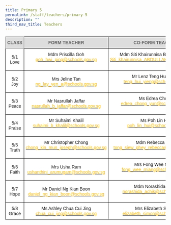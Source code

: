 ```yaml
---
title: Primary 5
permalink: /staff/teachers/primary-5
description: ""
third_nav_title: Teachers
---
```

<style type="text/css">
.tg  {border-collapse:collapse;border-spacing:0;}
.tg td{border-color:black;border-style:solid;border-width:1px;font-family:Arial, sans-serif;font-size:14px;
  overflow:hidden;padding:10px 5px;word-break:normal;}
.tg th{border-color:black;border-style:solid;border-width:1px;font-family:Arial, sans-serif;font-size:14px;
  font-weight:normal;overflow:hidden;padding:10px 5px;word-break:normal;}
.tg .tg-a4yv{background-color:#DDD;color:#666;font-weight:bold;text-align:center;vertical-align:top}
.tg .tg-kpb2{background-color:#DDD;border-color:inherit;color:#666;font-weight:bold;text-align:center;vertical-align:top}
.tg .tg-f4yw{background-color:#FFF;text-align:center;vertical-align:middle}
.tg .tg-7yig{background-color:#FFF;text-align:center;vertical-align:top}
</style>
<table class="tg">
<thead>
  <tr>
    <th class="tg-kpb2">CLASS</th>
    <th class="tg-a4yv">FORM TEACHER</th>
    <th class="tg-a4yv">CO-FORM TEACHER<br></th>
  </tr>
</thead>
<tbody>
  <tr>
    <td class="tg-f4yw">5/1<br>Love  </td>
    <td class="tg-7yig">Mdm Priscilla Goh<br><a href="mailto:goh_hwi_ping@schools.gov.sg"><span style="text-decoration:none;color:#FDB900">goh_hwi_ping@schools.gov.sg</a><br> </td>
    <td class="tg-7yig">Mdm Siti Khairunnisa Binte Abdullah<br><a href="mailto:Siti_khairunnisa_ABDULLAH@schools.gov.sg"><span style="text-decoration:none;color:#FDB900">Siti_khairunnisa_ABDULLAH@schools.gov.sg</span></a><br><br></td>
  </tr>
  <tr>
    <td class="tg-f4yw">5/2<br>Joy</td>
    <td class="tg-f4yw">Mrs Jeline Tan<br><a href="mailto:ng_lay_yen_a@schools.gov.sg"><span style="text-decoration:none;color:#FDB900">ng_lay_yen_a@schools.gov.sg</span></a><br></td>
    <td class="tg-7yig">Mr Lenz Teng Hui Yieng<br><a href="mailto:teng_hui_yieng@schools.gov.sg"><span style="text-decoration:none;color:#FDB900">teng_hui_yieng@schools.gov.sg</span></a><br><br></td>
  </tr>
  <tr>
    <td class="tg-f4yw">5/3<br>Peace</td>
    <td class="tg-f4yw">Mr Nasrullah Jaffar<br><a href="mailto:nasrullah_b_jaffar@schools.gov.sg"><span style="text-decoration:none;color:#FDB900">nasrullah_b_jaffar@schools.gov.sg</span></a><br></td>
    <td class="tg-7yig">Ms Edrea Chong<br><a href="mailto:edrea_chong_yun@schools.gov.sg"><span style="text-decoration:none;color:#FDB900">edrea_chong_yun@schools.gov.sg</span></a><br><br></td>
  </tr>
  <tr>
    <td class="tg-f4yw">5/4<br>Praise  </td>
    <td class="tg-7yig">Mr Suhaimi Khalil<br><a href="mailto:suhaimi_b_khalil@schools.gov.sg"><span style="text-decoration:none;color:#FDB900">suhaimi_b_khalil@schools.gov.sg</span></a><br> </td>
    <td class="tg-7yig">Ms Poh Lin Hui<br><a href="mailto:poh_lin_hui@schools.gov.sg"><span style="text-decoration:none;color:#FDB900">poh_lin_hui@schools.gov.sg</span></a><br><br></td>
  </tr>
  <tr>
    <td class="tg-f4yw">5/5<br>Truth  </td>
    <td class="tg-7yig">Mr Christopher Chong<br><a href="mailto:chong_kin_mun_joseph@schools.gov.sg"><span style="text-decoration:none;color:#FDB900">chong_kin_mun_joseph@schools.gov.sg</span></a><br> </td>
    <td class="tg-7yig">Mdm Rebecca Tong<br><a href="mailto:tong_siew_phey_rebecca@schools.gov.sg"><span style="text-decoration:none;color:#FDB900">tong_siew_phey_rebecca@schools.gov.sg</span></a><br><br></td>
  </tr>
  <tr>
    <td class="tg-f4yw">5/6<br>Faith</td>
    <td class="tg-f4yw">Mrs Usha Ram<br><a href="mailto:ushanthini_arumugam@schools.gov.sg"><span style="text-decoration:none;color:#FDB900">ushanthini_arumugam@schools.gov.sg</span></a><br></td>
    <td class="tg-7yig">Mrs Fong Wee Miang<br><a href="mailto:fong_wee_miang@schools.gov.sg"><span style="text-decoration:none;color:#FDB900">fong_wee_miang@schools.gov.sg</span></a><br><br></td>
  </tr>
  <tr>
    <td class="tg-f4yw">5/7<br>Hope</td>
    <td class="tg-f4yw">Mr Daniel Ng Kian Boon<br><a href="mailto:daniel_ng_kian_boon@schools.gov.sg"><span style="text-decoration:none;color:#FDB900">daniel_ng_kian_boon@schools.gov.sg</span></a><br></td>
    <td class="tg-7yig">Mdm Norashida Achik<br><a href="mailto:norashida_achik@schools.gov.sg"><span style="text-decoration:none;color:#FDB900">norashida_achik@schools.gov.sg</span></a><br><br></td>
  </tr>
  <tr>
    <td class="tg-f4yw">5/8<br>Grace</td>
    <td class="tg-f4yw">Ms Ashley Chua Cui Jing<br><a href="mailto:chua_cui_jing@schools.gov.sg"><span style="text-decoration:none;color:#FDB900">chua_cui_jing@schools.gov.sg</span></a><br></td>
    <td class="tg-7yig">Mrs Elizabeth Simon<br><a href="mailto:elizabeth_simon@schools.gov.sg"><span style="text-decoration:none;color:#FDB900">elizabeth_simon@schools.gov.sg</span></a></td>
  </tr>
</tbody>
</table>